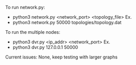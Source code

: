To run network.py:

- python3 network.py <network_port> <topology_file>
  Ex.
- python3 network.py 50000 topologies/topology.dat

To run the multiple nodes:

- python3 dvr.py <ip_addr> <network_port>
  Ex.
- python3 dvr.py 127.0.0.1 50000

Current issues:
None, keep testing with larger graphs
